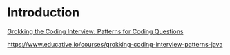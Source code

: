 # Introduction
[Grokking the Coding Interview: Patterns for Coding Questions](https://www.educative.io/courses/grokking-the-coding-interview/mElknO5OKBO)

https://www.educative.io/courses/grokking-coding-interview-patterns-java